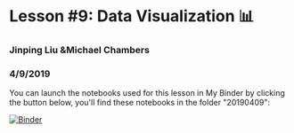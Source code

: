 # Lesson #9: Data Visualization :bar_chart:
### Jinping Liu &Michael Chambers
### 4/9/2019

You can launch the notebooks used for this lesson in My Binder by clicking the button below, you'll find these notebooks in the folder "20190409":

[![Binder](https://mybinder.org/badge.svg)](https://mybinder.org/v2/gh/biof309/spring2019/master)
